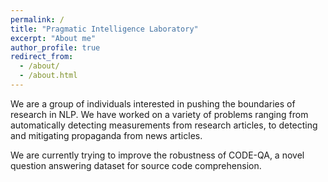 ```yaml
---
permalink: /
title: "Pragmatic Intelligence Laboratory"
excerpt: "About me"
author_profile: true
redirect_from: 
  - /about/
  - /about.html
---
```


We are a group of individuals interested in pushing the boundaries of research in NLP. We have worked on a variety of problems ranging from automatically detecting measurements from research articles, to detecting and mitigating propaganda from news articles.

We are currently trying to improve the robustness of CODE-QA, a novel question answering dataset for source code comprehension.
